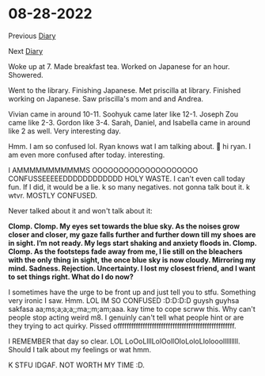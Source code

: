 # 08-28-2022

Previous [Diary](https://aryanmangla23.github.io/08-27-2022/)

Next [Diary](https://aryanmangla23.github.io/08-29-2022/)

Woke up at 7. Made breakfast tea. Worked on Japanese for an hour. Showered. 

Went to the library. Finishing Japanese. Met priscilla at library. Finished working on Japanese. Saw priscilla's mom and and Andrea.

Vivian came in around 10-11. Soohyuk came later like 12-1. Joseph Zou came like 2-3. Gordon like 3-4. Sarah, Daniel, and Isabella came in around like 2 as well. Very interesting day.

Hmm. I am so confused lol. Ryan knows wat I am talking about. 👋 hi ryan. I am even more confused after today. interesting.

I AMMMMMMMMMMMS OOOOOOOOOOOOOOOOOOOO CONFUSSEEEEEDDDDDDDDDDDD HOLY WASTE. I can't even call today fun. If I did, it would be a lie. k so many negatives. not gonna talk bout it. k wtvr. MOSTLY CONFUSED. 

Never talked about it and won't talk about it:

**Clomp. Clomp. My eyes set towards the blue sky. As the noises grow closer and closer, my gaze falls further and further down till my shoes are in sight. I’m not ready. My legs start shaking and anxiety floods in. Clomp. Clomp. As the footsteps fade away from me, I lie still on the bleachers with the only thing in sight, the once blue sky is now cloudy. Mirroring my mind. Sadness. Rejection. Uncertainty. I lost my closest friend, and I want to set things right. What do I do now?**

I sometimes have the urge to be front up and just tell you to stfu. Something very ironic I saw. Hmm. LOL IM SO CONFUSED :D:D:D:D guysh guyhsa sakfasa aa;ms;a;a;a;;ma;;m;am;aaa. kay time to cope scrww this. Why can't people stop acting weird m8. I genuinly can't tell what people hint or are they trying to act quirky. Pissed offfffffffffffffffffffffffffffffffffffffffffffffffff. 

I REMEMBER that day so clear. LOL LoOoLlllLolOollOloLoloLlolooolllllllll. Should I talk about my feelings or wat hmm.

K STFU IDGAF. NOT WORTH MY TIME :D. 
